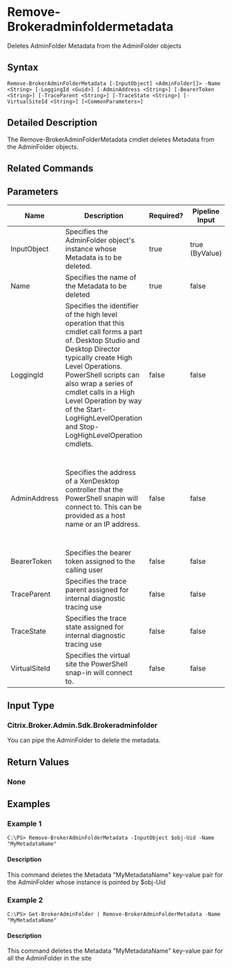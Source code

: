 ﻿
# Remove-Brokeradminfoldermetadata
Deletes AdminFolder Metadata from the AdminFolder objects
## Syntax

```
Remove-BrokerAdminFolderMetadata [-InputObject] <AdminFolder[]> -Name <String> [-LoggingId <Guid>] [-AdminAddress <String>] [-BearerToken <String>] [-TraceParent <String>] [-TraceState <String>] [-VirtualSiteId <String>] [<CommonParameters>]
```

## Detailed Description
The Remove-BrokerAdminFolderMetadata cmdlet deletes Metadata from the AdminFolder objects.


## Related Commands

## Parameters
| Name   | Description | Required? | Pipeline Input | Default Value |
| --- | --- | --- | --- | --- |
| InputObject | Specifies the AdminFolder object's instance whose Metadata is to be deleted. | true | true (ByValue) |  |
| Name | Specifies the name of the Metadata to be deleted | true | false |  |
| LoggingId | Specifies the identifier of the high level operation that this cmdlet call forms a part of. Desktop Studio and Desktop Director typically create High Level Operations. PowerShell scripts can also wrap a series of cmdlet calls in a High Level Operation by way of the Start-LogHighLevelOperation and Stop-LogHighLevelOperation cmdlets. | false | false |  |
| AdminAddress | Specifies the address of a XenDesktop controller that the PowerShell snapin will connect to. This can be provided as a host name or an IP address. | false | false | Localhost. Once a value is provided by any cmdlet, this value will become the default. |
| BearerToken | Specifies the bearer token assigned to the calling user | false | false |  |
| TraceParent | Specifies the trace parent assigned for internal diagnostic tracing use | false | false |  |
| TraceState | Specifies the trace state assigned for internal diagnostic tracing use | false | false |  |
| VirtualSiteId | Specifies the virtual site the PowerShell snap-in will connect to. | false | false |  |

## Input Type

### Citrix.Broker.Admin.Sdk.Brokeradminfolder
You can pipe the AdminFolder to delete the metadata.
## Return Values

### None

## Examples

### Example 1

```
C:\PS> Remove-BrokerAdminFolderMetadata -InputObject $obj-Uid -Name "MyMetadataName"
```

#### Description
This command deletes the Metadata "MyMetadataName" key-value pair for the AdminFolder whose instance is pointed by \$obj-Uid
### Example 2

```
C:\PS> Get-BrokerAdminFolder | Remove-BrokerAdminFolderMetadata -Name "MyMetadataName"
```

#### Description
This command deletes the Metadata "MyMetadataName" key-value pair for all the AdminFolder in the site
